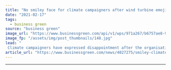 ```yaml
---
title: "No smiley face for climate campaigners after wind turbine emoji bid is refused"
date: "2021-02-17"
tags: 
  - business green
source: "business green"
image_url: "https://www.businessgreen.com/api/v1/wps/971a267/b6757ae8-9c87-4a31-8001-494d724f1fdc/7/380352233-8e6defb044-c-185x114.jpg"
image_fp: "/assets/img/post_thumbnails/148.jpg"
lead: "
 Climate campaigners have expressed disappointment after the organisation responsible for emojis refused a request to add a wind turbine icon to its lexicon of symbols ..."
article_url: "https://www.businessgreen.com/news/4027275/smiley-climate-campaigners-wind-turbine-emoji-bid-refused"
---
```


---
